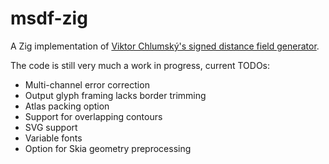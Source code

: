 # msdf-zig
A Zig implementation of [Viktor Chlumský's signed distance field generator](https://github.com/Chlumsky/msdfgen).

The code is still very much a work in progress, current TODOs:
- Multi-channel error correction
- Output glyph framing lacks border trimming
- Atlas packing option
- Support for overlapping contours
- SVG support
- Variable fonts
- Option for Skia geometry preprocessing